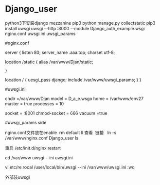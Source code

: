 # Django_user
python3下安装django mezzanine pip3
python manage.py collectstatic 
pip3 install uwsgi
uwsgi --http :8000 --module Django_auth_example.wsgi
nginx.conf
uwsgi.ini
uwsgi_params

#nginx.conf

server {
  listen 80;
  server_name .aaa.top;
  charset utf-8;
  
  location /static {
    alias /var/www/Djan/static;
    
    }
    
  location / {
    uesgi_pass django;
      include /var/www/uwsgi_params;
      }
  }
  
  #uwsgi.ini
  
  chdir =/var/www/Djan
  model = D_a_e.wsgo
  home = /var/www/env27
  master = true
  processes = 10
  
  socket = :8001
  chmod-socket = 666
  vacuum =true
  
  #uwsgi_params  side
  
  nginx.conf文件放在enable
  rm default
  ll 查看
  链接
  
ln -s /var/www/nginx.conf Django_user
ls

重启
/etc/init.d/nginx restart


cd /var/www
uwsgi --ini uwsgi.ini

vi etc/re.rocal
/user/local/bin/uwsgi --ini /var/www/uwsgi.ini
:wq

外部装uwsgi

